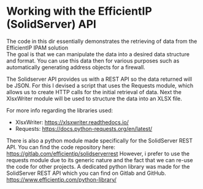 # Working with the EfficientIP (SolidServer) API
The code in this dir essentially demonstrates the retrieving of data from the EfficientIP IPAM solution  
The goal is that we can manipulate the data into a desired data structure and format.
You can use this data then for various purposes such as automatically generating address objects for a firewall.

The Solidserver API provides us with a REST API so the data returned will be JSON. 
For this I devised a script that uses the Requests module, which allows us to create HTTP calls for the initial retrieval of data. Next the XlsxWriter module will be used to structure the data into an XLSX file.

For more info regarding the libraries used:
- XlsxWriter: https://xlsxwriter.readthedocs.io/
- Requests: https://docs.python-requests.org/en/latest/

There is also a python module made specifically for the SolidServer REST API. You can find the code repository here: https://gitlab.com/efficientip/solidserverrest
However, i prefer to use the requests module due to its generic nature and the fact that we can re-use the code for other projects.
A dedicated python library was made for the SolidServer REST API which you can find on Gitlab and GitHub.
https://www.efficientip.com/python-library/
